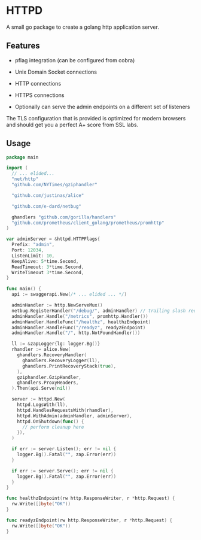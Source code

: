# HTTPD

A small go package to create a golang http application server.

## Features

* pflag integration (can be configured from cobra)
* Unix Domain Socket connections
* HTTP connections
* HTTPS connections

* Optionally can serve the admin endpoints on a different set of listeners

The TLS configuration that is provided is optimized for modern browsers and should get you a perfect A+ score from SSL labs.

## Usage

```go
package main

import (
  // ... elided...
  "net/http"
  "github.com/NYTimes/gziphandler"

  "github.com/justinas/alice"

  "github.com/e-dard/netbug"

  ghandlers "github.com/gorilla/handlers"
  "github.com/prometheus/client_golang/prometheus/promhttp"
)

var adminServer = &httpd.HTTPFlags{
  Prefix: "admin",
  Port: 12034,
  ListenLimit: 10,
  KeepAlive: 5*time.Second,
  ReadTimeout: 3*time.Second,
  WriteTimeout 3*time.Second,
}

func main() {
  api := swaggerapi.New(/* ... elided ... */)

  adminHandler := http.NewServeMux()
  netbug.RegisterHandler("/debug/", adminHandler) // trailing slash required in this call
  adminHandler.Handle("/metrics", promhttp.Handler())
  adminHandler.HandleFunc("/healthz", healthzEndpoint)
  adminHandler.HandleFunc("/readyz", readyzEndpoint)
  adminHandler.Handle("/", http.NotFoundHandler())

  ll := &zapLogger{lg: logger.Bg()}
  rhandler := alice.New(
    ghandlers.RecoveryHandler(
      ghandlers.RecoveryLogger(ll),
      ghandlers.PrintRecoveryStack(true),
    ),
    gziphandler.GzipHandler,
    ghandlers.ProxyHeaders,
  ).Then(api.Serve(nil))

  server := httpd.New(
    httpd.LogsWith(ll),
    httpd.HandlesRequestsWith(rhandler),
    httpd.WithAdmin(adminHandler, adminServer),
    httpd.OnShutdown(func() {
      // perform cleanup here
    }),
  )

  if err := server.Listen(); err != nil {
    logger.Bg().Fatal("", zap.Error(err))
  }

  if err := server.Serve(); err != nil {
    logger.Bg().Fatal("", zap.Error(err))
  }
}

func healthzEndpoint(rw http.ResponseWriter, r *http.Request) {
  rw.Write([]byte("OK"))
}

func readyzEndpoint(rw http.ResponseWriter, r *http.Request) {
  rw.Write([]byte("OK"))
}
```